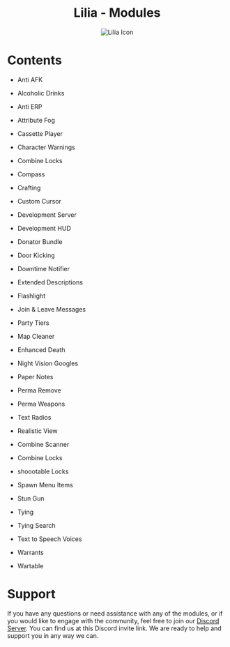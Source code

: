 <h1 align="center">Lilia - Modules</h1>

<p align="center">
  <img src="https://i.imgur.com/yY3wT30.png" alt="Lilia Icon">
</p>

# Contents

- Anti AFK

- Alcoholic Drinks

- Anti ERP

- Attribute Fog

- Cassette Player

- Character Warnings

- Combine Locks

- Compass

- Crafting

- Custom Cursor

- Development Server

- Development HUD

- Donator Bundle
  
- Door Kicking

- Downtime Notifier

- Extended Descriptions

- Flashlight

- Join & Leave Messages

- Party Tiers

- Map Cleaner

- Enhanced Death

- Night Vision Googles

- Paper Notes

- Perma Remove

- Perma Weapons

- Text Radios

- Realistic View

- Combine Scanner

- Combine Locks

- shoootable Locks

- Spawn Menu Items

- Stun Gun

- Tying

- Tying Search

- Text to Speech Voices 
  
- Warrants

- Wartable

# Support

If you have any questions or need assistance with any of the modules, or if you would like to engage with the community, feel free to join our [Discord Server](https://discord.gg/52MSnh39vw). You can find us at this Discord invite link. We are ready to help and support you in any way we can.
